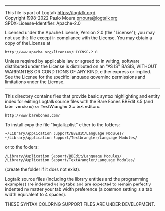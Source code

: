 ________________________________________________________________________

This file is part of Logtalk <https://logtalk.org/>  
Copyright 1998-2022 Paulo Moura <pmoura@logtalk.org>  
SPDX-License-Identifier: Apache-2.0

Licensed under the Apache License, Version 2.0 (the "License");
you may not use this file except in compliance with the License.
You may obtain a copy of the License at

    http://www.apache.org/licenses/LICENSE-2.0

Unless required by applicable law or agreed to in writing, software
distributed under the License is distributed on an "AS IS" BASIS,
WITHOUT WARRANTIES OR CONDITIONS OF ANY KIND, either express or implied.
See the License for the specific language governing permissions and
limitations under the License.
________________________________________________________________________


This directory contains files that provide basic syntax highlighting 
and entity index for editing Logtalk source files with the Bare Bones
BBEdit 8.5 (and later versions) or TextWrangler 2.x text editors:

	http://www.barebones.com/

To install copy the file "logtalk.plist" either to the folders:

	~/Library/Application Support/BBEdit/Language Modules/
	~/Library/Application Support/TextWrangler/Language Modules/

or to the folders:

	/Library/Application Support/BBEdit/Language Modules/
	/Library/Application Support/TextWrangler/Language Modules/

(create the folder if it does not exist).

Logtalk source files (including the library entities and the programming
examples) are indented using tabs and are expected to remain perfectly 
indented no matter your tab width preference (a common setting is a tab
width equivalent to 4 spaces).


THESE SYNTAX COLORING SUPPORT FILES ARE UNDER DEVELOPMENT.
